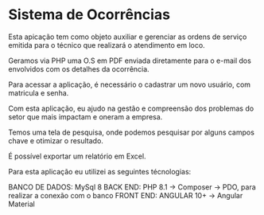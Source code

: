 # Sistema de Ocorrências

Esta apicação tem como objeto auxiliar e gerenciar as ordens de serviço emitida para o técnico que realizará o atendimento em loco.

Geramos via PHP uma O.S em PDF enviada diretamente para o e-mail dos envolvidos com os detalhes da ocorrência.

Para acessar a aplicação, é necessário o cadastrar um novo usuário, com matricula e senha.

Com esta aplicação, eu ajudo na gestão e compreensão dos problemas do setor que mais impactam e oneram a empresa.

Temos uma tela de pesquisa, onde podemos pesquisar por alguns campos chave e otimizar o resultado. 

É possível exportar um relatório em Excel.

Para esta aplicação eu utilizei as seguintes técnologias:

BANCO DE DADOS: MySql 8
BACK END: PHP 8.1 -> Composer -> PDO, para realizar a conexão com o banco
FRONT END: ANGULAR 10+ -> Angular Material



